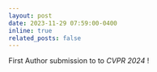 ```yaml
---
layout: post
date: 2023-11-29 07:59:00-0400
inline: true
related_posts: false
---
```


First Author submission to to _CVPR 2024_ !
